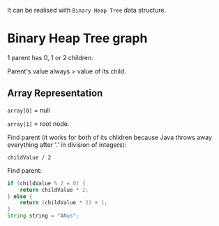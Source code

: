 It can be realised with `Binary Heap Tree` data structure.

# Binary Heap Tree graph

1 parent has 0, 1 or 2 children.

Parent's value always > value of its child.

## Array Representation

`array[0]` = null

`array[1]` = root node.

Find parent (it works for both of its chlidren because Java throws away everything after '.' in division of integers):
```
childValue / 2
```

Find parent:
```java
if (childValue % 2 = 0) {
    return childValue * 2;
} else {
    return (childValue * 2) + 1;
}
String string = "ANus";
```
